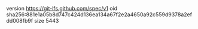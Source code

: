 version https://git-lfs.github.com/spec/v1
oid sha256:881e1a05b8d747c424d136ea134a67f2e2a4650a92c559d9378a2efdd008fb9f
size 5443

